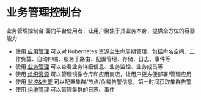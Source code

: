 # 业务管理控制台

业务管理控制台 面向平台使用者，让用户聚焦于其业务本身，提供全方位的容器能力：
  * 使用 [应用管理](application) 可以对 Kubernetes 资源全生命周期管理，包括命名空间、工作负载、自动伸缩、服务于路由、配置管理、存储、日志、事件等
  * 使用 [业务管理](business-manage.md) 可以查看业务详细信息、业务监控、业务成员等
  * 使用 [组织资源](resource) 可以管理镜像仓库和应用商店，让用户更方便部署/管理应用
  * 使用 [监控&告警](monitor&alert) 可以配置集群/节点/负载告警信息，第一时间获取集群告警
  * 使用 [运维管理](operation) 可以管理集群的日志、事件